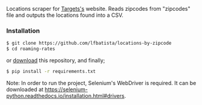 Locations scraper for [Targets's](https://target.com/) website.
Reads zipcodes from "zipcodes" file and outputs the locations found into a CSV.

### Installation

```sh
$ git clone https://github.com/lfbatista/locations-by-zipcode
$ cd roaming-rates
```

or [download](https://github.com/lfbatista/locations-by-zipcode/archive/master.zip) this repository, and finally;

```sh
$ pip install -r requirements.txt
```

Note: In order to run the project, Selenium's WebDriver is required. It can be downloaded at https://selenium-python.readthedocs.io/installation.html#drivers.
